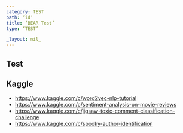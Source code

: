 ```yaml
---
category: TEST
path: ‘id’
title: ‘BEAR Test’
type: ‘TEST’

_layout: nil_
---
```


## Test

## Kaggle
* https://www.kaggle.com/c/word2vec-nlp-tutorial
* https://www.kaggle.com/c/sentiment-analysis-on-movie-reviews
* https://www.kaggle.com/c/jigsaw-toxic-comment-classification-challenge
* https://www.kaggle.com/c/spooky-author-identification
